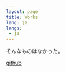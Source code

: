 ```yaml
---
layout: page
title: Works
lang: ja
langs:
 - ja
---
```


そんなものはなかった。

[github](https://github.com/cookie-s/)
